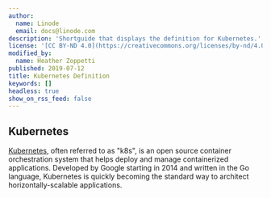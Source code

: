 ```yaml
---
author:
  name: Linode
  email: docs@linode.com
description: 'Shortguide that displays the definition for Kubernetes.'
license: '[CC BY-ND 4.0](https://creativecommons.org/licenses/by-nd/4.0)'
modified_by:
  name: Heather Zoppetti
published: 2019-07-12
title: Kubernetes Definition
keywords: []
headless: true
show_on_rss_feed: false
---
```


## Kubernetes

[Kubernetes](https://kubernetes.io), often referred to as "k8s", is an open source container orchestration system that helps deploy and manage containerized applications. Developed by Google starting in 2014 and written in the Go language, Kubernetes is quickly becoming the standard way to architect horizontally-scalable applications.
